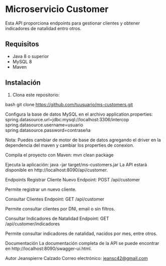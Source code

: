 
# Microservicio Customer

Esta API proporciona endpoints para gestionar clientes y obtener indicadores de natalidad entro otros.

## Requisitos

- Java 8 o superior
- MySQL 8
- Maven

## Instalación

1. Clona este repositorio:

bash
git clone https://github.com/tuusuario/ms-customers.git

Configura la base de datos MySQL en el archivo application.properties:
spring.datasource.url=jdbc:mysql://localhost:3306/intercop
spring.datasource.username=usuario
spring.datasource.password=contraseña

Nota: Puedes cambiar de motor de base de datos agregando el driver en la dependencia del maven y cambiar los properties de conexion.

Compila el proyecto con Maven:
mvn clean package

Ejecuta la aplicación:
java -jar target/ms-customers.jar
La API estará disponible en http://localhost:8090/api/customer.

Endpoints
Registrar Cliente Nuevo
Endpoint: POST /api/customer

Permite registrar un nuevo cliente.

Consultar Clientes
Endpoint: GET /api/customer

Permite consultar clientes por DNI, email o sin filtros.

Consultar Indicadores de Natalidad
Endpoint: GET /api/customer/indicadores

Permite consultar indicadores de natalidad, nacidos por mes, entre otros.

Documentación
La documentación completa de la API se puede encontrar en http://localhost:8090/swagger-ui.html.

Autor
Jeanspierre Calzado
Correo electrónico: jeansc42@gmail.com

